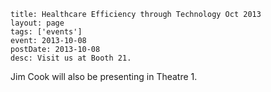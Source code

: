 ```
title: Healthcare Efficiency through Technology Oct 2013
layout: page
tags: ['events']
event: 2013-10-08
postDate: 2013-10-08
desc: Visit us at Booth 21.
```

Jim Cook will also be presenting in Theatre 1.
